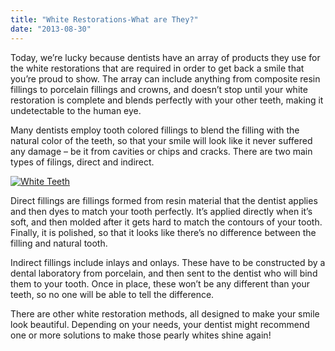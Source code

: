 ```yaml
---
title: "White Restorations-What are They?"
date: "2013-08-30"
---
```


Today, we’re lucky because dentists have an array of products they use for the white restorations that are required in order to get back a smile that you’re proud to show. The array can include anything from composite resin fillings to porcelain fillings and crowns, and doesn’t stop until your white restoration is complete and blends perfectly with your other teeth, making it undetectable to the human eye.

Many dentists employ tooth colored fillings to blend the filling with the natural color of the teeth, so that your smile will look like it never suffered any damage – be it from cavities or chips and cracks. There are two main types of filings, direct and indirect.

[![White Teeth](/images/whiteteeth.jpg)](/images/whiteteeth.jpg)

Direct fillings are fillings formed from resin material that the dentist applies and then dyes to match your tooth perfectly. It’s applied directly when it’s soft, and then molded after it gets hard to match the contours of your tooth.  Finally, it is polished, so that it looks like there’s no difference between the filling and natural tooth.

Indirect fillings include inlays and onlays. These have to be constructed by a dental laboratory from porcelain, and then sent to the dentist who will bind them to your tooth. Once in place, these won’t be any different than your teeth, so no one will be able to tell the difference.

There are other white restoration methods, all designed to make your smile look beautiful. Depending on your needs, your dentist might recommend one or more solutions to make those pearly whites shine again!
